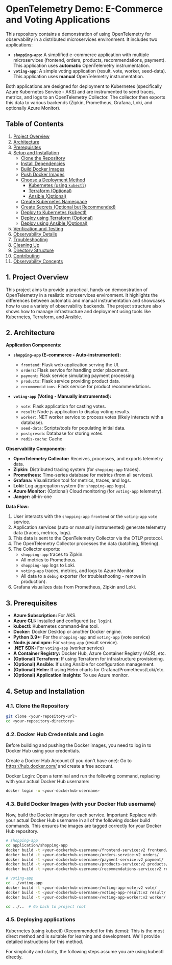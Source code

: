 # OpenTelemetry Demo: E-Commerce and Voting Applications

This repository contains a demonstration of using OpenTelemetry for observability in a distributed microservices environment.  It includes two applications:

*   **`shopping-app`:** A simplified e-commerce application with multiple microservices (frontend, orders, products, recommendations, payment).  This application uses **automatic** OpenTelemetry instrumentation.
*   **`voting-app`:** A simple voting application (result, vote, worker, seed-data). This application uses **manual** OpenTelemetry instrumentation.

Both applications are designed for deployment to Kubernetes (specifically Azure Kubernetes Service - AKS) and are instrumented to send traces, metrics, and logs to an OpenTelemetry Collector.  The collector then exports this data to various backends (Zipkin, Prometheus, Grafana, Loki, and optionally Azure Monitor).

## Table of Contents

1.  [Project Overview](#project-overview)
2.  [Architecture](#architecture)
3.  [Prerequisites](#prerequisites)
4.  [Setup and Installation](#setup-and-installation)
    *   [Clone the Repository](#clone-the-repository)
    *   [Install Dependencies](#install-dependencies)
    *   [Build Docker Images](#build-docker-images)
    *   [Push Docker Images](#push-docker-images)
    *   [Choose a Deployment Method](#choose-a-deployment-method)
        *   [Kubernetes (using `kubectl`)](#kubernetes-using-kubectl)
        *   [Terraform (Optional)](#terraform-optional)
        *   [Ansible (Optional)](#ansible-optional)
    *   [Create Kubernetes Namespace](#create-kubernetes-namespace)
    *   [Create Secrets (Optional but Recommended)](#create-secrets-optional-but-recommended)
    *   [Deploy to Kubernetes (kubectl)](#deploy-to-kubernetes-kubectl)
    *   [Deploy using Terraform (Optional)](#deploy-using-terraform-optional)
    *   [Deploy using Ansible (Optional)](#deploy-using-ansible-optional)
5.  [Verification and Testing](#verification-and-testing)
6.  [Observability Details](#observability-details)
7.  [Troubleshooting](#troubleshooting)
8.  [Cleaning Up](#cleaning-up)
9.  [Directory Structure](#directory-structure)
10. [Contributing](#contributing)
11. [Observability Concepts](#observability-concepts)

## 1. Project Overview

This project aims to provide a practical, hands-on demonstration of OpenTelemetry in a realistic microservices environment. It highlights the differences between automatic and manual instrumentation and showcases how to use a variety of observability backends.  The project structure also shows how to manage infrastructure and deployment using tools like Kubernetes, Terraform, and Ansible.

## 2. Architecture

**Application Components:**

*   **`shopping-app` (E-commerce - Auto-instrumented):**
    *   `frontend`:  Flask web application serving the UI.
    *   `orders`: Flask service for handling order placement.
    *   `payment`: Flask service simulating payment processing.
    *   `products`: Flask service providing product data.
    *   `recommendations`: Flask service for product recommendations.

*   **`voting-app` (Voting - Manually instrumented):**
    *   `vote`: Flask application for casting votes.
    *   `result`: Node.js application to display voting results.
    *   `worker`: .NET worker service to process votes (likely interacts with a database).
    *   `seed-data`:  Scripts/tools for populating initial data.
    *   `postgresdb`: Database for storing votes.
    *  `redis-cache`: Cache

**Observability Components:**

*   **OpenTelemetry Collector:** Receives, processes, and exports telemetry data.
*   **Zipkin:** Distributed tracing system (for `shopping-app` traces).
*   **Prometheus:** Time-series database for metrics (from all services).
*   **Grafana:** Visualization tool for metrics, traces, and logs.
*   **Loki:** Log aggregation system (for `shopping-app` logs).
*   **Azure Monitor:** (Optional) Cloud monitoring (for `voting-app` telemetry).
* **Jaeger:** all-in-one

**Data Flow:**

1.  User interacts with the `shopping-app` `frontend` or the `voting-app` `vote` service.
2.  Application services (auto or manually instrumented) generate telemetry data (traces, metrics, logs).
3.  This data is sent to the OpenTelemetry Collector via the OTLP protocol.
4.  The OpenTelemetry Collector processes the data (batching, filtering).
5.  The Collector exports:
    *   `shopping-app` traces to Zipkin.
    *   All metrics to Prometheus.
    *  `shopping-app` logs to Loki.
    *   `voting-app` traces, metrics, and logs to Azure Monitor.
    *   All data to a `debug` exporter (for troubleshooting - remove in production).
6.  Grafana visualizes data from Prometheus, Zipkin and Loki.

## 3. Prerequisites

*   **Azure Subscription:** For AKS.
*   **Azure CLI:**  Installed and configured (`az login`).
*   **kubectl:** Kubernetes command-line tool.
*   **Docker:** Docker Desktop or another Docker engine.
*   **Python 3.9+:** For the `shopping-app` and `voting-app` (vote service)
* **Node.js and npm:** For `voting-app` (result service).
* **.NET SDK:** For `voting-app` (worker service)
*   **A Container Registry:** Docker Hub, Azure Container Registry (ACR), etc.
*   **(Optional) Terraform:** If using Terraform for infrastructure provisioning.
*   **(Optional) Ansible:** If using Ansible for configuration management.
*   **(Optional) Helm:** If using Helm charts for Grafana/Prometheus/Loki/etc.
* **(Optional) Application Insights:** To use Azure monitor.

## 4. Setup and Installation

### 4.1. Clone the Repository

```bash
git clone <your-repository-url>
cd <your-repository-directory>
```

### 4.2. Docker Hub Credentials and Login

Before building and pushing the Docker images, you need to log in to Docker Hub using your credentials.

Create a Docker Hub Account (if you don't have one): Go to https://hub.docker.com/ and create a free account.

Docker Login: Open a terminal and run the following command, replacing <your-dockerhub-username> with your actual Docker Hub username:

```bash
docker login -u <your-dockerhub-username>
```

### 4.3. Build Docker Images (with your Docker Hub username)

Now, build the Docker images for each service.  Important: Replace <your-dockerhub-username> with your actual Docker Hub username in all of the following docker build commands.  This ensures the images are tagged correctly for your Docker Hub repository.

```bash
# shopping-app
cd application/shopping-app
docker build -t <your-dockerhub-username>/frontend-service:v2 frontend/
docker build -t <your-dockerhub-username>/orders-service:v2 orders/
docker build -t <your-dockerhub-username>/payment-service:v2 payment/
docker build -t <your-dockerhub-username>/products-service:v2 products/
docker build -t <your-dockerhub-username>/recommendations-service:v2 recommendations/

# voting-app
cd ../voting-app
docker build -t <your-dockerhub-username>/voting-app-vote:v2 vote/
docker build -t <your-dockerhub-username>/voting-app-result:v2 result/
docker build -t <your-dockerhub-username>/voting-app-worker:v2 worker/

cd ../..  # Go back to project root
```


### 4.5. Deploying applications


Kubernetes (using kubectl) (Recommended for this demo): This is the most direct method and is suitable for learning and development. We'll provide detailed instructions for this method.

For simplicity and clarity, the following steps assume you are using kubectl directly.


